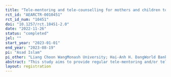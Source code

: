 ```yaml
---
title: "Tele-mentoring and tele-counselling for mothers and children to address Covid learning loss"
rct_id: "AEARCTR-0010451"
rct_id_num: "10451"
doi: "10.1257/rct.10451-2.0"
date: "2022-11-26"
status: "completed"
jel: ""
start_year: "2023-01-01"
end_year: "2023-08-19"
pi: "Asad Islam"
pi_other: "Liang Choon WangMonash University; Hai-Anh H. DangWorld Bank"
abstract: "This study aims to provide regular tele-mentoring and/or tele-counselling sessions targeting mothers in rural Bangladesh in order to increase the time and quality of parental involvement in their children’s learning activities to ameliorate the potential adverse impacts of school closure and Covid-19 on children’s outcomes. "
layout: registration
---
```


